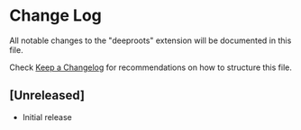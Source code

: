 # Change Log

All notable changes to the "deeproots" extension will be documented in this file.

Check [Keep a Changelog](http://keepachangelog.com/) for recommendations on how to structure this file.

## [Unreleased]

- Initial release